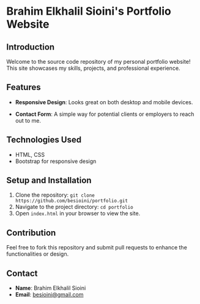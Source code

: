 
# Brahim Elkhalil Sioini's Portfolio Website

## Introduction
Welcome to the source code repository of my personal portfolio website! This site showcases my skills, projects, and professional experience.

## Features
- **Responsive Design**: Looks great on both desktop and mobile devices.
<!-- - **Project Showcase**: Detailed case studies of my most significant works. -->
- **Contact Form**: A simple way for potential clients or employers to reach out to me.

## Technologies Used
- HTML, CSS
- Bootstrap for responsive design

## Setup and Installation
1. Clone the repository: `git clone https://github.com/besioini/portfolio.git`
2. Navigate to the project directory: `cd portfolio`
3. Open `index.html` in your browser to view the site.

## Contribution
Feel free to fork this repository and submit pull requests to enhance the functionalities or design.

## Contact
- **Name**: Brahim Elkhalil Sioini
- **Email**: besioini@gmail.com
